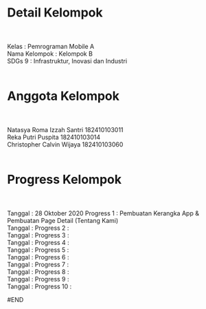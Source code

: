 # Detail Kelompok
<br>
<br>
Kelas           : Pemrograman Mobile A
<br>
Nama Kelompok   : Kelompok B
<br>
SDGs 9          : Infrastruktur, Inovasi dan Industri
<br>
<br>

# Anggota Kelompok
<br>
<br>
Natasya Roma Izzah Santri     182410103011
<br>
Reka Putri Puspita            182410103014
<br>
Christopher Calvin Wijaya     182410103060
<br>
<br>

# Progress Kelompok
<br>
<br>
Tanggal         : 28 Oktober 2020 
Progress 1      : Pembuatan Kerangka App & Pembuatan Page Detail (Tentang Kami)
<br>
Tanggal         : 
Progress 2      : 
<br>
Tanggal         : 
Progress 3      : 
<br>
Tanggal         : 
Progress 4      : 
<br>
Tanggal         : 
Progress 5      : 
<br>
Tanggal         : 
Progress 6      : 
<br>
Tanggal         : 
Progress 7      : 
<br>
Tanggal         : 
Progress 8      : 
<br>
Tanggal         : 
Progress 9      : 
<br>
Tanggal         : 
Progress 10     : 

#END
